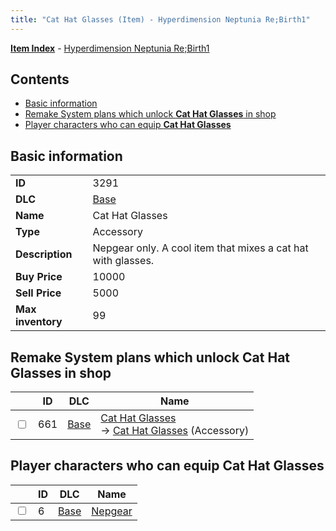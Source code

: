 ```yaml
---
title: "Cat Hat Glasses (Item) - Hyperdimension Neptunia Re;Birth1"
---
```


[**Item Index**](/neptunia/rb1/item/index.html) - [Hyperdimension Neptunia Re;Birth1](/neptunia/rb1)

## Contents

- [Basic information](#basic-information)
- [Remake System plans which unlock **Cat Hat Glasses** in shop](#remake-system-plans-which-unlock-cat-hat-glasses-in-shop)
- [Player characters who can equip **Cat Hat Glasses**](#player-characters-who-can-equip-cat-hat-glasses)

## Basic information

|   |   |
| -- | -- |
| **ID** | 3291 |
| **DLC** | [Base](/neptunia/rb1/dlc/1-base.html) |
| **Name** | Cat Hat Glasses |
| **Type** | Accessory |
| **Description** | Nepgear only. A cool item that mixes a cat hat with glasses. |
| **Buy Price** | 10000 |
| **Sell Price** | 5000 |
| **Max inventory** | 99 |


## Remake System plans which unlock **Cat Hat Glasses** in shop

|    | ID | DLC | Name |
| -- | -- | --- | ---- |
| <input type="checkbox" id="rb1-remake-1-661" class="trackbox" /> | 661 | [Base](/neptunia/rb1/dlc/1-base.html) | [Cat Hat Glasses](/neptunia/rb1/remake/1-661-cat-hat-glasses.html)<br /> → [Cat Hat Glasses](/neptunia/rb1/item/1-3291-cat-hat-glasses.html) (Accessory) |


## Player characters who can equip **Cat Hat Glasses**

|    | ID | DLC | Name |
| -- | -- | --- | ---- |
| <input type="checkbox" id="rb1-player-1-6" class="trackbox" /> | 6 | [Base](/neptunia/rb1/dlc/1-base.html) | [Nepgear](/neptunia/rb1/player/1-6-nepgear.html) |
